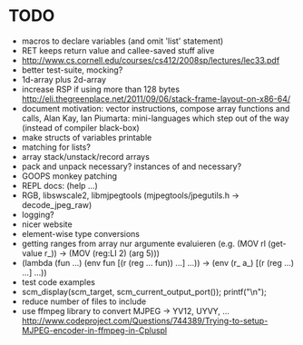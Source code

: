 # TODO

* macros to declare variables (and omit 'list' statement)
* RET keeps return value and callee-saved stuff alive
* http://www.cs.cornell.edu/courses/cs412/2008sp/lectures/lec33.pdf
* better test-suite, mocking?
* 1d-array plus 2d-array
* increase RSP if using more than 128 bytes
  http://eli.thegreenplace.net/2011/09/06/stack-frame-layout-on-x86-64/
* document motivation: vector instructions, compose array functions and calls,
  Alan Kay, Ian Piumarta: mini-languages which step out of the way (instead of compiler black-box)
* make structs of variables printable
* matching for lists?
* array stack/unstack/record arrays
* pack and unpack necessary? instances of <int> and <bool> necessary?
* GOOPS monkey patching
* REPL docs: (help ...)
* RGB, libswscale2, libmjpegtools (mjpegtools/jpegutils.h -> decode_jpeg_raw)
* logging?
* nicer website
* element-wise type conversions
* getting ranges from array
  nur argumente evaluieren (e.g. (MOV rl (get-value r_)) -> (MOV (reg:LI 2) (arg 5)))
* (lambda (fun ...) (env fun [(r (reg ... fun)) ...] ...)) ->
  (env (r_ a_) [(r (reg ...) ...] ...))
* test code examples
* scm_display(scm_target, scm_current_output_port()); printf("\n");
* reduce number of files to include
* use ffmpeg library to convert MJPEG -> YV12, UYVY, ...
  http://www.codeproject.com/Questions/744389/Trying-to-setup-MJPEG-encoder-in-ffmpeg-in-Cpluspl
